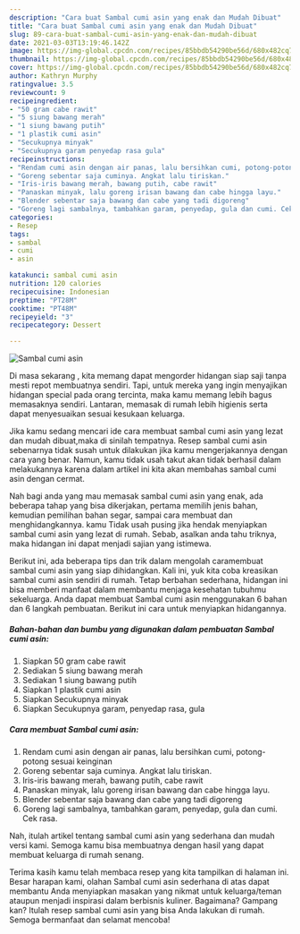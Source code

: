 ```yaml
---
description: "Cara buat Sambal cumi asin yang enak dan Mudah Dibuat"
title: "Cara buat Sambal cumi asin yang enak dan Mudah Dibuat"
slug: 89-cara-buat-sambal-cumi-asin-yang-enak-dan-mudah-dibuat
date: 2021-03-03T13:19:46.142Z
image: https://img-global.cpcdn.com/recipes/85bbdb54290be56d/680x482cq70/sambal-cumi-asin-foto-resep-utama.jpg
thumbnail: https://img-global.cpcdn.com/recipes/85bbdb54290be56d/680x482cq70/sambal-cumi-asin-foto-resep-utama.jpg
cover: https://img-global.cpcdn.com/recipes/85bbdb54290be56d/680x482cq70/sambal-cumi-asin-foto-resep-utama.jpg
author: Kathryn Murphy
ratingvalue: 3.5
reviewcount: 9
recipeingredient:
- "50 gram cabe rawit"
- "5 siung bawang merah"
- "1 siung bawang putih"
- "1 plastik cumi asin"
- "Secukupnya minyak"
- "Secukupnya garam penyedap rasa gula"
recipeinstructions:
- "Rendam cumi asin dengan air panas, lalu bersihkan cumi, potong-potong sesuai keinginan"
- "Goreng sebentar saja cuminya. Angkat lalu tiriskan."
- "Iris-iris bawang merah, bawang putih, cabe rawit"
- "Panaskan minyak, lalu goreng irisan bawang dan cabe hingga layu."
- "Blender sebentar saja bawang dan cabe yang tadi digoreng"
- "Goreng lagi sambalnya, tambahkan garam, penyedap, gula dan cumi. Cek rasa."
categories:
- Resep
tags:
- sambal
- cumi
- asin

katakunci: sambal cumi asin 
nutrition: 120 calories
recipecuisine: Indonesian
preptime: "PT28M"
cooktime: "PT48M"
recipeyield: "3"
recipecategory: Dessert

---
```



![Sambal cumi asin](https://img-global.cpcdn.com/recipes/85bbdb54290be56d/680x482cq70/sambal-cumi-asin-foto-resep-utama.jpg)

Di masa  sekarang , kita memang dapat mengorder hidangan siap saji tanpa mesti repot membuatnya sendiri. Tapi, untuk mereka yang ingin menyajikan hidangan special pada orang tercinta, maka kamu memang lebih bagus memasaknya sendiri. Lantaran, memasak di rumah lebih higienis serta dapat menyesuaikan sesuai kesukaan keluarga.

Jika kamu sedang mencari ide cara membuat sambal cumi asin yang lezat dan mudah dibuat,maka di sinilah tempatnya. Resep sambal cumi asin  sebenarnya tidak susah untuk dilakukan jika kamu mengerjakannya dengan cara yang benar. Namun, kamu tidak usah takut akan tidak berhasil dalam melakukannya 
karena dalam artikel ini kita akan membahas sambal cumi asin dengan cermat.  



Nah bagi anda yang mau memasak sambal cumi asin yang enak, ada beberapa tahap yang bisa dikerjakan, pertama memilih jenis bahan, kemudian pemilihan bahan segar, sampai cara membuat dan menghidangkannya. kamu Tidak usah pusing jika hendak menyiapkan sambal cumi asin yang lezat di rumah. Sebab, asalkan anda  tahu triknya, maka hidangan ini dapat menjadi sajian yang istimewa.

Berikut ini, ada beberapa tips dan trik dalam mengolah caramembuat sambal cumi asin yang siap dihidangkan. Kali ini, yuk kita coba kreasikan sambal cumi asin sendiri di rumah. Tetap berbahan sederhana, hidangan ini bisa memberi manfaat dalam membantu menjaga kesehatan tubuhmu sekeluarga. Anda dapat membuat Sambal cumi asin menggunakan 6 bahan dan 6 langkah pembuatan. Berikut ini cara untuk menyiapkan hidangannya.

<!--inarticleads1-->

##### Bahan-bahan dan bumbu yang digunakan dalam pembuatan Sambal cumi asin:

1. Siapkan 50 gram cabe rawit
1. Sediakan 5 siung bawang merah
1. Sediakan 1 siung bawang putih
1. Siapkan 1 plastik cumi asin
1. Siapkan Secukupnya minyak
1. Siapkan Secukupnya garam, penyedap rasa, gula




<!--inarticleads2-->

##### Cara membuat Sambal cumi asin:

1. Rendam cumi asin dengan air panas, lalu bersihkan cumi, potong-potong sesuai keinginan
1. Goreng sebentar saja cuminya. Angkat lalu tiriskan.
1. Iris-iris bawang merah, bawang putih, cabe rawit
1. Panaskan minyak, lalu goreng irisan bawang dan cabe hingga layu.
1. Blender sebentar saja bawang dan cabe yang tadi digoreng
1. Goreng lagi sambalnya, tambahkan garam, penyedap, gula dan cumi. Cek rasa.




Nah, itulah artikel tentang  sambal cumi asin  yang sederhana dan mudah versi kami. Semoga kamu bisa membuatnya dengan hasil yang dapat membuat keluarga di rumah senang. 

Terima kasih kamu telah membaca resep yang kita tampilkan di halaman ini. Besar harapan kami, olahan  Sambal cumi asin sederhana di atas dapat membantu Anda menyiapkan masakan yang nikmat untuk keluarga/teman ataupun menjadi inspirasi dalam berbisnis kuliner. Bagaimana? Gampang kan? Itulah resep sambal cumi asin yang bisa Anda lakukan di rumah. Semoga bermanfaat dan selamat mencoba!

